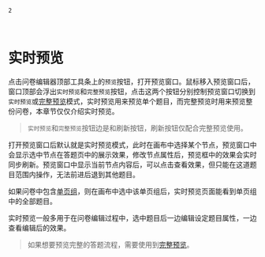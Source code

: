 ```index
2
```
```tag

```
```summary
```
# 实时预览

点击问卷编辑器顶部工具条上的`预览`按钮，打开预览窗口。鼠标移入预览窗口后，窗口顶部会浮出`实时预览`和`完整预览`按钮，点击这两个按钮分别控制预览窗口切换到`实时预览`或[完整预览](./full.md)模式，实时预览用来预览单个题目，而完整预览时用来预览整份问卷，本章节仅仅介绍实时预览。
> `实时预览`和`完整预览`按钮边是和刷新按钮，刷新按钮仅配合完整预览使用。

打开预览窗口后默认就是实时预览模式，此时在画布中选择某个节点，预览窗口中会显示选中节点在答题页中的展示效果，修改节点属性后，预览框中的效果会实时同步刷新。预览窗口中显示当前节点内容后，可以点击查看效果，但只能在这道题目范围内操作，无法前进后退到其他题目。

如果问卷中包含[单页组](../groups/concept.md)，则在画布中选中该单页组后，实时预览页面能看到单页组中的全部题目。

实时预览一般多用于在问卷编辑过程中，选中题目后一边编辑设定题目属性，一边查看编辑后的效果。

> 如果想要预览完整的答题流程，需要使用到[完整预览](./full.md)。
